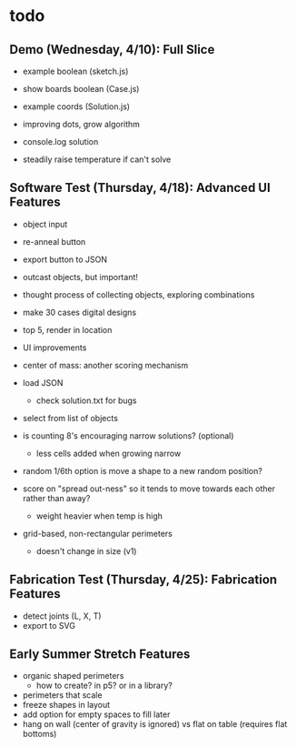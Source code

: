 # todo

## Demo (Wednesday, 4/10): Full Slice

- example boolean (sketch.js)
- show boards boolean (Case.js)
- example coords (Solution.js)

- improving dots, grow algorithm
- console.log solution
- steadily raise temperature if can't solve

## Software Test (Thursday, 4/18): Advanced UI Features

- object input
- re-anneal button
- export button to JSON
- outcast objects, but important!
- thought process of collecting objects, exploring combinations
- make 30 cases digital designs
- top 5, render in location
  
- UI improvements
- center of mass: another scoring mechanism
- load JSON
  - check solution.txt for bugs
- select from list of objects
- is counting 8's encouraging narrow solutions? (optional)
  - less cells added when growing narrow
- random 1/6th option is move a shape to a new random position?
- score on "spread out-ness" so it tends to move towards each other rather than away?
  - weight heavier when temp is high
- grid-based, non-rectangular perimeters
  - doesn't change in size (v1)

## Fabrication Test (Thursday, 4/25): Fabrication Features

- detect joints (L, X, T)
- export to SVG

## Early Summer Stretch Features

- organic shaped perimeters
  - how to create? in p5? or in a library?
- perimeters that scale
- freeze shapes in layout
- add option for empty spaces to fill later
- hang on wall (center of gravity is ignored) vs flat on table (requires flat bottoms)